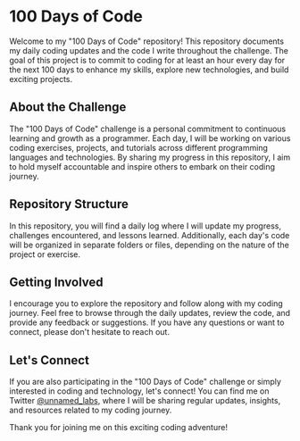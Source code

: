 # 100 Days of Code

Welcome to my "100 Days of Code" repository! This repository documents my daily coding updates and the code I write throughout the challenge. The goal of this project is to commit to coding for at least an hour every day for the next 100 days to enhance my skills, explore new technologies, and build exciting projects.

## About the Challenge

The "100 Days of Code" challenge is a personal commitment to continuous learning and growth as a programmer. Each day, I will be working on various coding exercises, projects, and tutorials across different programming languages and technologies. By sharing my progress in this repository, I aim to hold myself accountable and inspire others to embark on their coding journey.

## Repository Structure

In this repository, you will find a daily log where I will update my progress, challenges encountered, and lessons learned. Additionally, each day's code will be organized in separate folders or files, depending on the nature of the project or exercise.

## Getting Involved

I encourage you to explore the repository and follow along with my coding journey. Feel free to browse through the daily updates, review the code, and provide any feedback or suggestions. If you have any questions or want to connect, please don't hesitate to reach out.

## Let's Connect

If you are also participating in the "100 Days of Code" challenge or simply interested in coding and technology, let's connect! You can find me on Twitter [@unnamed_labs](https://twitter.com/unnamed_labs), where I will be sharing regular updates, insights, and resources related to my coding journey.

Thank you for joining me on this exciting coding adventure!
